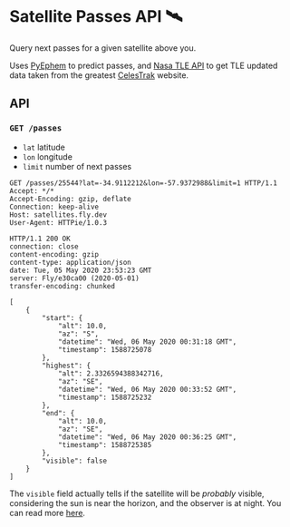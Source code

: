 # Satellite Passes API 🛰️

Query next passes for a given satellite above you. 

Uses [PyEphem](https://github.com/brandon-rhodes/pyephem) to predict passes, and [Nasa TLE API](https://github.com/ivanstan/tle-api) to get TLE updated data taken from the greatest [CelesTrak](https://celestrak.com) website.

## API
### `GET /passes`

- `lat` latitude
- `lon` longitude
- `limit` number of next passes

```
GET /passes/25544?lat=-34.9112212&lon=-57.9372988&limit=1 HTTP/1.1
Accept: */*
Accept-Encoding: gzip, deflate
Connection: keep-alive
Host: satellites.fly.dev
User-Agent: HTTPie/1.0.3
```

```
HTTP/1.1 200 OK
connection: close
content-encoding: gzip
content-type: application/json
date: Tue, 05 May 2020 23:53:23 GMT
server: Fly/e30ca00 (2020-05-01)
transfer-encoding: chunked

[
    {
        "start": {
            "alt": 10.0,
            "az": "S",
            "datetime": "Wed, 06 May 2020 00:31:18 GMT",
            "timestamp": 1588725078
        },
        "highest": {
            "alt": 2.3326594388342716,
            "az": "SE",
            "datetime": "Wed, 06 May 2020 00:33:52 GMT",
            "timestamp": 1588725232
        },
        "end": {
            "alt": 10.0,
            "az": "SE",
            "datetime": "Wed, 06 May 2020 00:36:25 GMT",
            "timestamp": 1588725385
        },
        "visible": false
    }
]
```
The `visible` field actually tells if the satellite will be _probably_ visible, considering the sun is near the horizon, and the observer is at night. You can read more [here](https://www.heavens-above.com/faq.aspx).